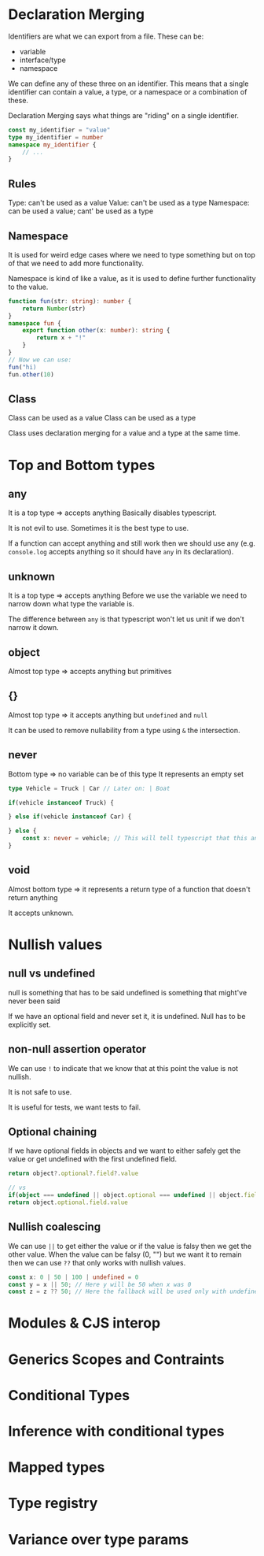 # Declaration Merging
Identifiers are what we can export from a file. These can be:
- variable
- interface/type
- namespace

We can define any of these three on an identifier. This means that a single identifier can contain a value, a type, or a namespace or a combination of these.

Declaration Merging says what things are "riding" on a single identifier.

```ts
const my_identifier = "value"
type my_identifier = number
namespace my_identifier {
	// ...
}
```
## Rules
Type: can't be used as a value
Value: can't be used as a type
Namespace: can be used a value; cant' be used as a type
## Namespace
It is used for weird edge cases where we need to type something but on top of that we need to add more functionality.

Namespace is kind of like a value, as it is used to define further functionality to the value.

```ts
function fun(str: string): number {
	return Number(str)
}
namespace fun {
	export function other(x: number): string {
		return x + "!"
	}
}
// Now we can use:
fun("hi)
fun.other(10)
```
## Class
Class can be used as a value
Class can be used as a type

Class uses declaration merging for a value and a type at the same time.
# Top and Bottom types
## any
It is a top type => accepts anything
Basically disables typescript.

It is not evil to use. Sometimes it is the best type to use.

If a function can accept anything and still work then we should use any (e.g. `console.log` accepts anything so it should have `any` in its declaration).
## unknown
It is a top type => accepts anything
Before we use the variable we need to narrow down what type the variable is.

The difference between `any` is that typescript won't let us unit if we don't narrow it down.
## object
Almost top type => accepts anything but primitives
## {}
Almost top type => it accepts anything but `undefined` and `null`

It can be used to remove nullability from a type using `&` the intersection.
## never
Bottom type => no variable can be of this type
It represents an empty set

```ts
type Vehicle = Truck | Car // Later on: | Boat

if(vehicle instanceof Truck) {

} else if(vehicle instanceof Car) {

} else {
	const x: never = vehicle; // This will tell typescript that this an exhaustive check and we should never get here. If vehicle type changes we get a type error here.
}
```
## void
Almost bottom type => it represents a return type of a function that doesn't return anything

It accepts unknown.

# Nullish values
## null vs undefined
null is something that has to be said
undefined is something that might've never been said

If we have an optional field and never set it, it is undefined.
Null has to be explicitly set.
## non-null assertion operator
We can use `!` to indicate that we know that at this point the value is not nullish.

It is not safe to use.

It is useful for tests, we want tests to fail.
## Optional chaining
If we have optional fields in objects and we want to either safely get the value or get undefined with the first undefined field.

```ts
return object?.optional?.field?.value

// vs 
if(object === undefined || object.optional === undefined || object.field === undefined) return undefined
return object.optional.field.value
```
## Nullish coalescing
We can use `||` to get either the value or if the value is falsy then we get the other value.
When the value can be falsy (0, "") but we want it to remain then we can use `??` that only works with nullish values.

```ts
const x: 0 | 50 | 100 | undefined = 0
const y = x || 50; // Here y will be 50 when x was 0
const z = z ?? 50; // Here the fallback will be used only with undefined
```
# Modules & CJS interop
# Generics Scopes and Contraints
# Conditional Types
# Inference with conditional types
# Mapped types
# Type registry
# Variance over type params